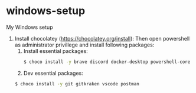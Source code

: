 # windows-setup

My Windows setup

1. Install chocolatey (https://chocolatey.org/install):
   Then open powershell as administrator privillege and install following packages:
   1. Install essential packages:
      ```sh
      $ choco install -y brave discord docker-desktop powershell-core processhacker telegram notion
      ```
   2. Dev essential packages:
     ```sh
     $ choco install -y git gitkraken vscode postman
     ```
